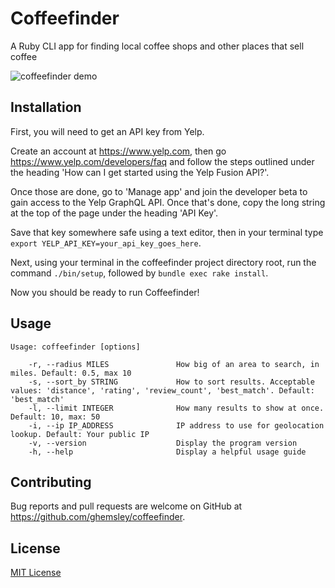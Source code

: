 # Coffeefinder

A Ruby CLI app for finding local coffee shops and other places that sell coffee

![coffeefinder demo](./coffeefinder.gif)

## Installation

First, you will need to get an API key from Yelp. 

Create an account at https://www.yelp.com, then go https://www.yelp.com/developers/faq and follow the steps outlined under the heading 'How can I get started using the Yelp Fusion API?'. 

Once those are done, go to 'Manage app' and join the developer beta to gain access to the Yelp GraphQL API. Once that's done, copy the long string at the top of the page under the heading 'API Key'. 

Save that key somewhere safe using a text editor, then in your terminal type `export YELP_API_KEY=your_api_key_goes_here`.

Next, using your terminal in the coffeefinder project directory root, run the command `./bin/setup`, followed by `bundle exec rake install`.

Now you should be ready to run Coffeefinder!

## Usage

```
Usage: coffeefinder [options]

    -r, --radius MILES               How big of an area to search, in miles. Default: 0.5, max 10
    -s, --sort_by STRING             How to sort results. Acceptable values: 'distance', 'rating', 'review_count', 'best_match'. Default: 'best_match'
    -l, --limit INTEGER              How many results to show at once. Default: 10, max: 50
    -i, --ip IP_ADDRESS              IP address to use for geolocation lookup. Default: Your public IP
    -v, --version                    Display the program version
    -h, --help                       Display a helpful usage guide
```
## Contributing

Bug reports and pull requests are welcome on GitHub at https://github.com/ghemsley/coffeefinder.

## License

[MIT License](./LICENSE)

